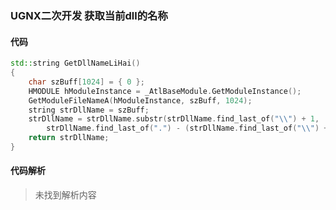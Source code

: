 ### UGNX二次开发 获取当前dll的名称

#### 代码

```cpp
std::string GetDllNameLiHai()
{
	char szBuff[1024] = { 0 };
	HMODULE hModuleInstance = _AtlBaseModule.GetModuleInstance();
	GetModuleFileNameA(hModuleInstance, szBuff, 1024);
	string strDllName = szBuff;
	strDllName = strDllName.substr(strDllName.find_last_of("\\") + 1,
		strDllName.find_last_of(".") - (strDllName.find_last_of("\\") + 1));
	return strDllName;
}

```

#### 代码解析
> 未找到解析内容

